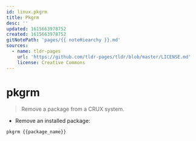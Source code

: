```yaml
---
id: linux.pkgrm
title: Pkgrm
desc: ''
updated: 1615663978752
created: 1615663978752
gitNotePath: 'pages/{{ noteHiearchy }}.md'
sources:
  - name: tldr-pages
    url: 'https://github.com/tldr-pages/tldr/blob/master/LICENSE.md'
    license: Creative Commons
---
```

# pkgrm

> Remove a package from a CRUX system.

- Remove an installed package:

`pkgrm {{package_name}}`


